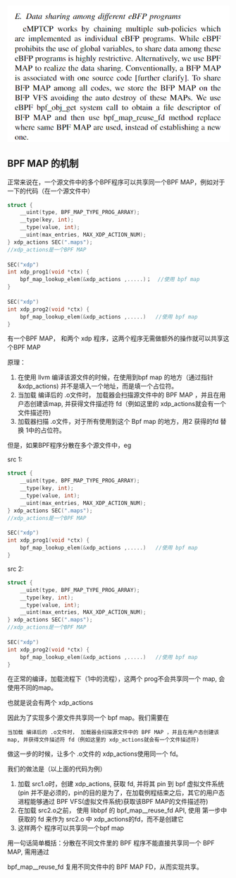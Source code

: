 ![image-20220520183538699](./eBPF_MAP_note.assets/image-20220520183538699.png)



## BPF MAP 的机制

正常来说在，一个源文件中的多个BPF程序可以共享同一个BPF MAP，例如对于一下的代码（在一个源文件中） 

```c
struct {
    __uint(type, BPF_MAP_TYPE_PROG_ARRAY);
    __type(key, int);
    __type(value, int);
    __uint(max_entries, MAX_XDP_ACTION_NUM);
} xdp_actions SEC(".maps");
//xdp_actions是一个BPF MAP 

SEC("xdp")
int xdp_prog1(void *ctx) {
    bpf_map_lookup_elem(&xdp_actions ,.....)；  //使用 bpf map 
}

SEC("xdp")
int xdp_prog2(void *ctx) {
    bpf_map_lookup_elem(&xdp_actions ,.....)   //使用 bpf map 
}
```

有一个BPF MAP， 和两个 xdp 程序，这两个程序无需做额外的操作就可以共享这个BPF MAP 

原理：

1. 在使用 llvm 编译该源文件的时候，在使用到bpf map 的地方（通过指针 &xdp_actions)  并不是填入一个地址，而是填一个占位符。
2. 当加载 编译后的 .o文件时， 加载器会扫描源文件中的 BPF MAP ，并且在用户态创建该map, 并获得文件描述符 fd（例如这里的 xdp_actions就会有一个文件描述符)
3. 加载器扫描 .o文件，对于所有使用到这个 Bpf map 的地方，用2 获得的fd 替换 1中的占位符。

但是，如果BPF程序分散在多个源文件中，eg 

src 1: 

```c
struct {
    __uint(type, BPF_MAP_TYPE_PROG_ARRAY);
    __type(key, int);
    __type(value, int);
    __uint(max_entries, MAX_XDP_ACTION_NUM);
} xdp_actions SEC(".maps");
//xdp_actions是一个BPF MAP 

SEC("xdp")
int xdp_prog1(void *ctx) {
    bpf_map_lookup_elem(&xdp_actions ,.....)   //使用 bpf map 
}
```

src 2: 

```	c
struct {
    __uint(type, BPF_MAP_TYPE_PROG_ARRAY);
    __type(key, int);
    __type(value, int);
    __uint(max_entries, MAX_XDP_ACTION_NUM);
} xdp_actions SEC(".maps");
//xdp_actions是一个BPF MAP 

SEC("xdp")
int xdp_prog2(void *ctx) {
    bpf_map_lookup_elem(&xdp_actions ,.....)   //使用 bpf map 
}
```

在正常的编译，加载流程下（1中的流程），这两个 prog不会共享同一个 map, 会使用不同的map。

也就是说会有两个 xdp_actions

因此为了实现多个源文件共享同一个 bpf map。我们需要在

`当加载 编译后的 .o文件时， 加载器会扫描源文件中的 BPF MAP ，并且在用户态创建该map, 并获得文件描述符 fd（例如这里的 xdp_actions就会有一个文件描述符)`

做这一步的时候，让多个 .o文件的 xdp_actions使用同一个 fd。

我们的做法是（以上面的代码为例）

1. 加载 src1.o时，创建 xdp_actions, 获取 fd,  并将其 pin 到 bpf 虚拟文件系统(pin 并不是必须的，pin的目的是为了，在加载例程结束之后，其它的用户态进程能够通过 BPF VFS(虚拟文件系统)获取该BPF MAP的文件描述符)
2. 在加载 src2.o之前， 使用 libbpf 的 bpf_map__reuse_fd API,  使用 第一步中获取的 fd 来作为 src2.o 中 xdp_actions的fd，而不是创建它
3. 这样两个 程序可以共享同一个bpf map 



用一句话简单概括：分散在不同文件里的 BPF 程序不能直接共享同一个 BPF MAP, 需用通过 

bpf_map__reuse_fd 复用不同文件中的 BPF MAP FD，从而实现共享。



